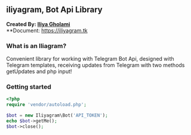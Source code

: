 ## iliyagram, Bot Api Library
**Created By: [Iliya Gholami](https://t.me/dr_eliya)**<br>
**Document: <https://iliyagram.tk>

### What is an Iliagram?

Convenient library for working with Telegram Bot Api, designed with Telegram templates, receiving updates from Telegram with two methods getUpdates and php input!

### Getting started
```php
<?php
require 'vendor/autoload.php';

$bot = new Iliyagram\Bot('API_TOKEN');
echo $bot->getMe();
$bot->close();

```
